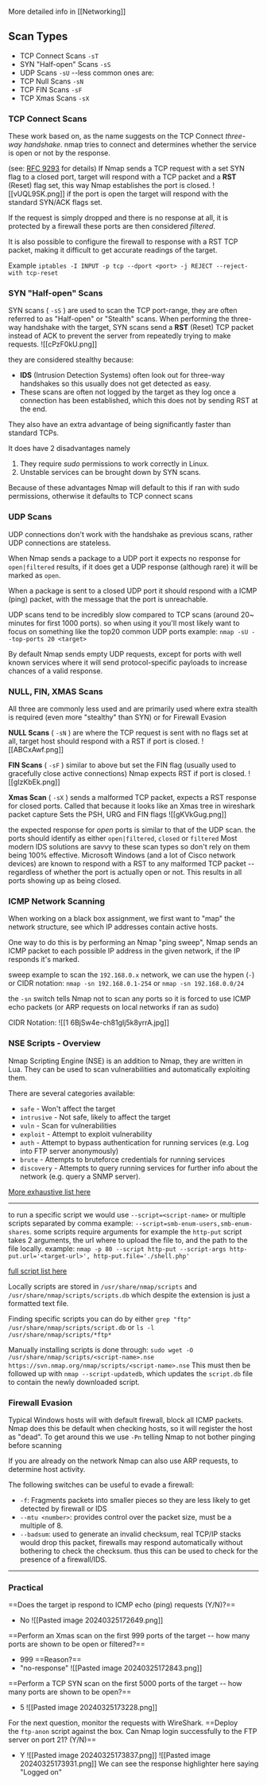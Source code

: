 More detailed info in [[Networking]]
## Scan Types
- TCP Connect Scans `-sT`
- SYN "Half-open" Scans `-sS`
- UDP Scans `-sU`
--less common ones are:
- TCP Null Scans `-sN`
- TCP FIN Scans `-sF`
- TCP Xmas Scans `-sX`


### TCP Connect Scans
These work based on, as the name suggests on the TCP Connect *three-way handshake*.
nmap tries to connect and determines whether the service is open or not by the response.

(see: [RFC 9293](https://datatracker.ietf.org/doc/html/rfc9293) for details)
If Nmap sends a TCP request with a set SYN flag to a closed port, target will respond with a TCP packet and a **RST** (Reset) flag set, this way Nmap establishes the port is closed.
![[vUQL9SK.png]]
if the port is open the target will respond with the standard SYN/ACK flags set.

If the request is simply dropped and there is no response at all, it is protected by a firewall these ports are then considered *filtered*.

It is also possible to configure the firewall to response with a RST TCP packet, making it difficult to get accurate readings of the target.

Example
`iptables -I INPUT -p tcp --dport <port> -j REJECT --reject-with tcp-reset`

### SYN "Half-open" Scans
SYN scans ( `-sS` ) are used to scan the TCP port-range, they are often referred to as "Half-open" or "Stealth" scans.
When performing the three-way handshake with the target, SYN scans send a **RST** (Reset) TCP packet instead of ACK to prevent the server from repeatedly trying to make requests.
![[cPzF0kU.png]]

they are considered stealthy because:
- **IDS** (Intrusion Detection Systems) often look out for three-way handshakes so this usually does not get detected as easy.
- These scans are often not logged by the target as they log once a connection has been established, which this does not by sending RST at the end.

They also have an extra advantage of being significantly faster than standard TCPs.

It does have 2 disadvantages namely
1. They require *sudo* permissions to work correctly in Linux.
2. Unstable services can be brought down by SYN scans.

Because of these advantages Nmap will default to this if ran with sudo permissions, otherwise it defaults to TCP connect scans

### UDP Scans
UDP connections don't work with the handshake as previous scans, rather UDP connections are stateless.

When Nmap sends a package to a UDP port it expects no response for `open|filtered` results, if it does get a UDP response (although rare) it will be marked as `open`.

When a package is sent to a closed UDP port it should respond with a ICMP (ping) packet, with the message that the port is unreachable.

UDP scans tend to be incredibly slow compared to TCP scans (around 20~ minutes for first 1000 ports). so when using it you'll most likely want to focus on something like the top20 common UDP ports
example: `nmap -sU --top-ports 20 <target>`

By default Nmap sends empty UDP requests, except for ports with well known services where it will send protocol-specific payloads to increase chances of a valid response.


### NULL, FIN, XMAS Scans
All three are commonly less used and are primarily used where extra stealth is required (even more "stealthy" than SYN) or for Firewall Evasion

**NULL Scans** ( `-sN` ) are where the TCP request is sent with no flags set at all, target host should respond with a RST if port is closed.
![[ABCxAwf.png]]

**FIN Scans** ( `-sF` ) similar to above but set the FIN flag (usually used to gracefully close active connections) Nmap expects RST if port is closed.
![[gIzKbEk.png]]

**Xmas Scan** ( `-sX` ) sends a malformed TCP packet, expects a RST response for closed ports.
Called that because it looks like an Xmas tree in wireshark packet capture
Sets the PSH, URG and FIN flags
![[gKVkGug.png]]

the expected response for *open* ports is similar to that of the UDP scan.
the ports should identify as either `open|filtered`, `closed` or `filtered` 
Most modern IDS solutions are savvy to these scan types so don't rely on them being 100% effective.
Microsoft Windows (and a lot of Cisco network devices) are known to respond with a RST to any malformed TCP packet -- regardless of whether the port is actually open or not. This results in all ports showing up as being closed.
### ICMP Network Scanning
When working on a black box assignment, we first want to "map" the network structure, see which IP addresses contain active hosts.

One way to do this is by performing an Nmap "ping sweep", Nmap sends an ICMP packet to  each possible IP address in the given network, if the IP responds it's marked.

sweep example to scan the `192.168.0.x` network, we can use the hypen (`-`) or CIDR notation:
`nmap -sn 192.168.0.1-254` or `nmap -sn 192.168.0.0/24`

the `-sn` switch tells Nmap not to scan any ports so it is forced to use ICMP echo packets (or ARP requests on local networks if ran as sudo)

CIDR Notation:
![[1 6BjSw4e-ch81gIj5k8yrrA.jpg]]


### NSE Scripts - Overview
Nmap Scripting Engine (NSE) is an addition to Nmap, they are written in Lua.
They can be used to scan vulnerabilities and automatically exploiting them.

There are several categories available:
- `safe` - Won't affect the target
- `intrusive` - Not safe, likely to affect the target
- `vuln` - Scan for vulnerabilities
- `exploit` - Attempt to exploit vulnerability
- `auth` - Attempt to bypass authentication for running services (e.g. Log into FTP server anonymously)
- `brute` - Attempts to bruteforce credentials for running services
- `discovery` - Attempts to query running services for further info about the network (e.g. query a SNMP server).

[More exhaustive list here](https://nmap.org/book/nse-usage.html)

----

to run a specific script we would use `--script=<script-name>` or multiple scripts separated by comma example: `--script=smb-enum-users,smb-enum-shares`.
some scripts require arguments for example the `http-put` script takes 2 arguments, the url where to upload the file to, and the path to the file locally.
example: `nmap -p 80 --script http-put --script-args http-put.url='<target-url>', http-put.file='./shell.php'`

[full script list here](https://nmap.org/nsedoc/)

Locally scripts are stored in `/usr/share/nmap/scripts` and  `/usr/share/nmap/scripts/scripts.db` which despite the extension is just a formatted text file.

Finding specific scripts you can do by either
`grep "ftp" /usr/share/nmap/scripts/script.db`
or
`ls -l /usr/share/nmap/scripts/*ftp*`

Manually installing scripts is done through:
`sudo wget -O /usr/share/nmap/scripts/<script-name>.nse https://svn.nmap.org/nmap/scripts/<script-name>.nse`
This must then be followed up with `nmap --script-updatedb`, which updates the `script.db` file to contain the newly downloaded script.
### Firewall Evasion
Typical Windows hosts will with default firewall, block all ICMP packets.
Nmap does this be default when checking hosts, so it will register the host as "dead".
To get around this we use `-Pn` telling Nmap to not bother pinging before scanning

If you are already on the network Nmap can also use ARP requests, to determine host activity.

The following switches can be useful to evade a firewall:
- `-f`: Fragments packets into smaller pieces so they are less likely to get detected by firewall or IDS
- `--mtu <number>`: provides control over the packet size, must be a multiple of 8.
- `--badsum`: used to generate an invalid checksum, real TCP/IP stacks would drop this packet, firewalls may respond automatically without bothering to check the checksum. thus this can be used to check for the presence of a firewall/IDS.


---
### Practical

==Does the target ip respond to ICMP echo (ping) requests (Y/N)?==
- No
![[Pasted image 20240325172649.png]]

==Perform an Xmas scan on the first 999 ports of the target -- how many ports are shown to be open or filtered?==
- 999
==Reason?==
- "no-response"
![[Pasted image 20240325172843.png]]

==Perform a TCP SYN scan on the first 5000 ports of the target -- how many ports are shown to be open?==
- 5
![[Pasted image 20240325173228.png]]

For the next question, monitor the requests with WireShark.
==Deploy the `ftp-anon` script against the box. Can Nmap login successfully to the FTP server on port 21? (Y/N)==
- Y
![[Pasted image 20240325173837.png]]
![[Pasted image 20240325173931.png]]
We can see the response highlighter here saying "Logged on"
